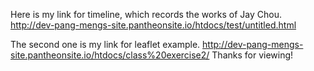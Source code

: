 Here is my link for timeline, which records the works of Jay Chou. 
http://dev-pang-mengs-site.pantheonsite.io/htdocs/test/untitled.html

The second one is my link for leaflet example.
http://dev-pang-mengs-site.pantheonsite.io/htdocs/class%20exercise2/
Thanks for viewing!
